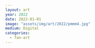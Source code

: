 ```yaml
---
layout: art
year: 2022
date: 2022-01-01
image: "assets/img/art/2022/pmmm4.jpg"
medium: Digital
categories:
  - fan-art
---
```

